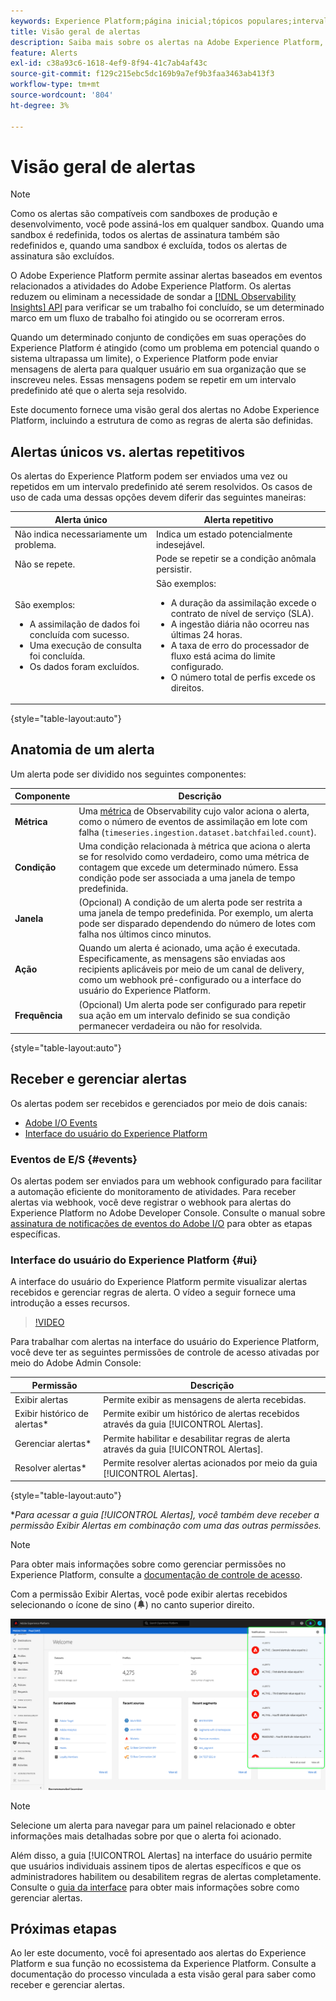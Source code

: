 ```yaml
---
keywords: Experience Platform;página inicial;tópicos populares;intervalo de datas
title: Visão geral de alertas
description: Saiba mais sobre os alertas na Adobe Experience Platform, incluindo a estrutura de como as regras de alerta são definidas.
feature: Alerts
exl-id: c38a93c6-1618-4ef9-8f94-41c7ab4af43c
source-git-commit: f129c215ebc5dc169b9a7ef9b3faa3463ab413f3
workflow-type: tm+mt
source-wordcount: '804'
ht-degree: 3%

---
```


# Visão geral de alertas

>[!NOTE]
>
>Como os alertas são compatíveis com sandboxes de produção e desenvolvimento, você pode assiná-los em qualquer sandbox. Quando uma sandbox é redefinida, todos os alertas de assinatura também são redefinidos e, quando uma sandbox é excluída, todos os alertas de assinatura são excluídos.

O Adobe Experience Platform permite assinar alertas baseados em eventos relacionados a atividades do Adobe Experience Platform. Os alertas reduzem ou eliminam a necessidade de sondar a [[!DNL Observability Insights] API](../api/overview.md) para verificar se um trabalho foi concluído, se um determinado marco em um fluxo de trabalho foi atingido ou se ocorreram erros.

Quando um determinado conjunto de condições em suas operações do Experience Platform é atingido (como um problema em potencial quando o sistema ultrapassa um limite), o Experience Platform pode enviar mensagens de alerta para qualquer usuário em sua organização que se inscreveu neles. Essas mensagens podem se repetir em um intervalo predefinido até que o alerta seja resolvido.

Este documento fornece uma visão geral dos alertas no Adobe Experience Platform, incluindo a estrutura de como as regras de alerta são definidas.

## Alertas únicos vs. alertas repetitivos

Os alertas do Experience Platform podem ser enviados uma vez ou repetidos em um intervalo predefinido até serem resolvidos. Os casos de uso de cada uma dessas opções devem diferir das seguintes maneiras:

| Alerta único | Alerta repetitivo |
| --- | --- |
| Não indica necessariamente um problema. | Indica um estado potencialmente indesejável. |
| Não se repete. | Pode se repetir se a condição anômala persistir. |
| São exemplos:<ul><li>A assimilação de dados foi concluída com sucesso.</li><li>Uma execução de consulta foi concluída.</li><li>Os dados foram excluídos.</li></ul> | São exemplos:<ul><li>A duração da assimilação excede o contrato de nível de serviço (SLA).</li><li>A ingestão diária não ocorreu nas últimas 24 horas.</li><li>A taxa de erro do processador de fluxo está acima do limite configurado.</li><li>O número total de perfis excede os direitos.</li></ul> |

{style="table-layout:auto"}

## Anatomia de um alerta

Um alerta pode ser dividido nos seguintes componentes:

| Componente | Descrição |
| --- | --- |
| **Métrica** | Uma [métrica](../api/metrics.md#available-metrics) de Observability cujo valor aciona o alerta, como o número de eventos de assimilação em lote com falha (`timeseries.ingestion.dataset.batchfailed.count`). |
| **Condição** | Uma condição relacionada à métrica que aciona o alerta se for resolvido como verdadeiro, como uma métrica de contagem que excede um determinado número. Essa condição pode ser associada a uma janela de tempo predefinida. |
| **Janela** | (Opcional) A condição de um alerta pode ser restrita a uma janela de tempo predefinida. Por exemplo, um alerta pode ser disparado dependendo do número de lotes com falha nos últimos cinco minutos. |
| **Ação** | Quando um alerta é acionado, uma ação é executada. Especificamente, as mensagens são enviadas aos recipients aplicáveis por meio de um canal de delivery, como um webhook pré-configurado ou a interface do usuário do Experience Platform. |
| **Frequência** | (Opcional) Um alerta pode ser configurado para repetir sua ação em um intervalo definido se sua condição permanecer verdadeira ou não for resolvida. |

{style="table-layout:auto"}

## Receber e gerenciar alertas

Os alertas podem ser recebidos e gerenciados por meio de dois canais:

* [Adobe I/O Events](#events)
* [Interface do usuário do Experience Platform](#ui)

### Eventos de E/S {#events}

Os alertas podem ser enviados para um webhook configurado para facilitar a automação eficiente do monitoramento de atividades. Para receber alertas via webhook, você deve registrar o webhook para alertas do Experience Platform no Adobe Developer Console. Consulte o manual sobre [assinatura de notificações de eventos do Adobe I/O](./subscribe.md) para obter as etapas específicas.

### Interface do usuário do Experience Platform {#ui}

A interface do usuário do Experience Platform permite visualizar alertas recebidos e gerenciar regras de alerta. O vídeo a seguir fornece uma introdução a esses recursos.

>[!VIDEO](https://video.tv.adobe.com/v/336218?quality=12&learn=on)

Para trabalhar com alertas na interface do usuário do Experience Platform, você deve ter as seguintes permissões de controle de acesso ativadas por meio do Adobe Admin Console:

| Permissão | Descrição |
| --- | --- |
| Exibir alertas | Permite exibir as mensagens de alerta recebidas. |
| Exibir histórico de alertas* | Permite exibir um histórico de alertas recebidos através da guia [!UICONTROL Alertas]. |
| Gerenciar alertas* | Permite habilitar e desabilitar regras de alerta através da guia [!UICONTROL Alertas]. |
| Resolver alertas* | Permite resolver alertas acionados por meio da guia [!UICONTROL Alertas]. |

{style="table-layout:auto"}

**Para acessar a guia [!UICONTROL Alertas], você também deve receber a permissão Exibir Alertas em combinação com uma das outras permissões.*

>[!NOTE]
>
>Para obter mais informações sobre como gerenciar permissões no Experience Platform, consulte a [documentação de controle de acesso](../../access-control/ui/overview.md).

Com a permissão Exibir Alertas, você pode exibir alertas recebidos selecionando o ícone de sino (![Ícone de sino](/help/images/icons/bell.png)) no canto superior direito.

![](../images/alerts/overview/ui.png)

>[!NOTE]
>
> Selecione um alerta para navegar para um painel relacionado e obter informações mais detalhadas sobre por que o alerta foi acionado.

Além disso, a guia [!UICONTROL Alertas] na interface do usuário permite que usuários individuais assinem tipos de alertas específicos e que os administradores habilitem ou desabilitem regras de alertas completamente. Consulte o [guia da interface](./ui.md) para obter mais informações sobre como gerenciar alertas.

## Próximas etapas

Ao ler este documento, você foi apresentado aos alertas do Experience Platform e sua função no ecossistema da Experience Platform. Consulte a documentação do processo vinculada a esta visão geral para saber como receber e gerenciar alertas.
